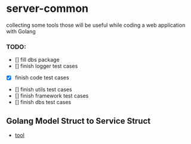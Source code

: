 # server-common
collecting some tools those will be useful while coding a web application with Golang

### TODO: 

- [] fill dbs package
- [] finish logger test cases
- [x] finish code test cases
- [] finish utils test cases
- [] finish framework test cases
- [] finish dbs test cases

## Golang Model Struct to Service Struct

* [tool](#)